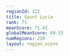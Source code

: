 ```yaml
---
regionId: 122
title: Saint Lucia
rank: 71
meanScore: 71.42
globalMeanScore: 69.33
numRegions: 220
layout: region_score
---
```


